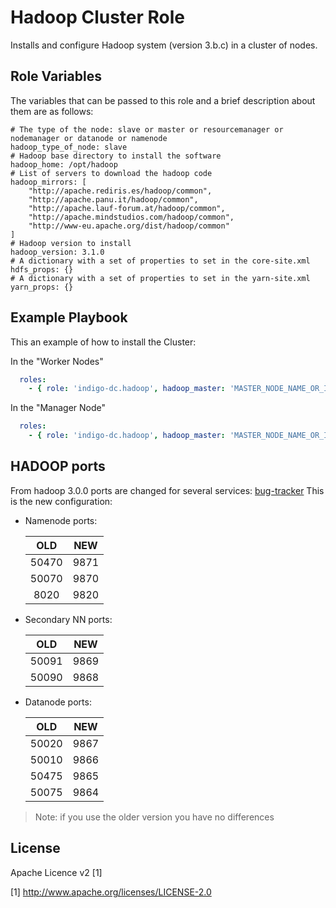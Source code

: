 Hadoop Cluster Role 
==================

Installs and configure Hadoop system (version 3.b.c) in a cluster of nodes.

Role Variables
--------------

The variables that can be passed to this role and a brief description about them are as follows:

	# The type of the node: slave or master or resourcemanager or nodemanager or datanode or namenode 
	hadoop_type_of_node: slave
	# Hadoop base directory to install the software
	hadoop_home: /opt/hadoop
	# List of servers to download the hadoop code
	hadoop_mirrors: [ 
		"http://apache.rediris.es/hadoop/common",
		"http://apache.panu.it/hadoop/common",
		"http://apache.lauf-forum.at/hadoop/common",
		"http://apache.mindstudios.com/hadoop/common",
		"http://www-eu.apache.org/dist/hadoop/common"
	]
	# Hadoop version to install
	hadoop_version: 3.1.0
	# A dictionary with a set of properties to set in the core-site.xml
	hdfs_props: {}
	# A dictionary with a set of properties to set in the yarn-site.xml
	yarn_props: {}

Example Playbook
----------------

This an example of how to install the Cluster:

In the "Worker Nodes"
```yml
  roles:
    - { role: 'indigo-dc.hadoop', hadoop_master: 'MASTER_NODE_NAME_OR_IP' }
```

In the "Manager Node"
```yml
  roles:
    - { role: 'indigo-dc.hadoop', hadoop_master: 'MASTER_NODE_NAME_OR_IP', hadoop_type_of_node: 'master'}
```

HADOOP ports
------------

From hadoop 3.0.0 ports are changed for several services: [bug-tracker](https://issues.apache.org/jira/browse/HDFS-9427)
This is the new configuration:

- Namenode ports:

  |  OLD | NEW  |
  |:----:|:----:|
  | 50470|9871  |
  | 50070|9870  |
  |  8020|9820  |

- Secondary NN ports:

  |  OLD | NEW  |
  |:----:|:----:|
  | 50091|9869  |
  | 50090|9868  |

- Datanode ports:

  |  OLD | NEW  |
  |:----:|:----:|
  | 50020|9867  |
  | 50010|9866  |
  | 50475|9865  |
  | 50075|9864  |

> Note: if you use the older version you have no differences

License
-------

Apache Licence v2 [1]

[1] http://www.apache.org/licenses/LICENSE-2.0

